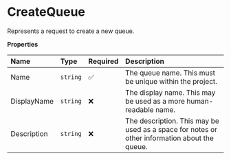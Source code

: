 # CreateQueue

Represents a request to create a new queue.

**Properties**

| Name        | Type     | Required | Description                                                                                  |
| :---------- | :------- | :------- | :------------------------------------------------------------------------------------------- |
| Name        | `string` | ✅       | The queue name. This must be unique within the project.                                      |
| DisplayName | `string` | ❌       | The display name. This may be used as a more human-readable name.                            |
| Description | `string` | ❌       | The description. This may be used as a space for notes or other information about the queue. |
